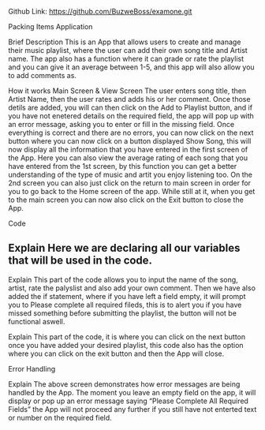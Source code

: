 Github Link: https://github.com/BuzweBoss/examone.git


Packing Items Application 

Brief Description
This is an App that allows users to create and manage their music playlist, where the user can add their own song title and Artist name. The app also has a function where it can grade or rate the playlist and you can give it an average between 1-5, and this app will also allow you to add comments as. 

How it works 
Main Screen & View Screen
The user enters song title, then Artist Name, then the user rates and adds his or her comment.
Once those detils are added, you will can then click on the Add to Playlist button, and if you have not enetered details on the required field, the app will pop up with an error message, asking you to enter or fill in the missing field. Once everything is correct and there are no errors, you can now click on the next button where you can now click on a button displayed Show Song, this will now display all the information that you have entered in the first screen of the  App. Here  you can also view the average rating of each song that you have entered from the 1st screen, by this function you can get a better understanding of the type of music and artit you enjoy listening too. On the 2nd screen  you can also just click on the return to main screen in order for you to go back to the Home screen of the app.
While still at it, when you get to the main screen you can now also click on the Exit button to close the App.
  
Code 
 
Explain
Here we are declaring all our variables that will be used in the code.
--------------------------------------------------------
 
Explain 
This part of the code allows you to input the name of the song, artist, rate the palyslist and also add your own comment.
Then we have also added the if statement, where if you have left a field empty, it will prompt you to Please complete all required fileds, this is to alert you if you have missed something before submitting the playlist, the button will not be functional aswell.

 
Explain
This part of the code, it is where you can click on the next button once  you have added your desired playlist, this code also has the option where you can click on the exit button and then the App will close.



Error Handling 
 
Explain
The above screen demonstrates how error messages are being handled by the App. The moment you leave an empty field on the app, it will display or pop up an error message saying “Please Complete All Required Fields” the App will not proceed any further if you still have not enterted text or number on the required field.
